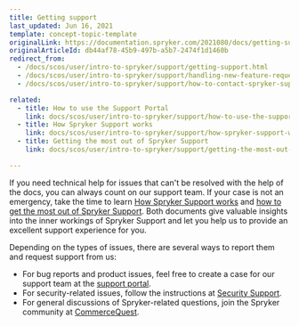 ```yaml
---
title: Getting support
last_updated: Jun 16, 2021
template: concept-topic-template
originalLink: https://documentation.spryker.com/2021080/docs/getting-support
originalArticleId: db44af78-45b9-497b-a5b7-2474f1d1460b
redirect_from:
  - /docs/scos/user/intro-to-spryker/support/getting-support.html
  - /docs/scos/user/intro-to-spryker/support/handling-new-feature-requests.html
  - /docs/scos/user/intro-to-spryker/support/how-to-contact-spryker-support.html

related:
  - title: How to use the Support Portal
    link: docs/scos/user/intro-to-spryker/support/how-to-use-the-support-portal.html
  - title: How Spryker Support works
    link: docs/scos/user/intro-to-spryker/support/how-spryker-support-works.html
  - title: Getting the most out of Spryker Support
    link: docs/scos/user/intro-to-spryker/support/getting-the-most-out-of-spryker-support.html

---
```


If you need technical help for issues that can't be resolved with the help of the docs, you can always count on our support team. If your case is not an emergency, take the time to learn [How Spryker Support works](/docs/scos/user/intro-to-spryker/support/how-spryker-support-works.html) and [how to get the most out of Spryker Support](/docs/scos/user/intro-to-spryker/support/getting-the-most-out-of-spryker-support.html). Both documents give valuable insights into the inner workings of Spryker Support and let you help us to provide an excellent support experience for you.


Depending on the types of issues, there are several ways to report them and request support from us:
* For bug reports and product issues, feel free to create a case for our support team at the [support portal](https://support.spryker.com).
* For security-related issues, follow the instructions at [Security Support](/docs/scos/user/intro-to-spryker/support/handling-security-issues.html).
* For general discussions of Spryker-related questions, join the Spryker community at [CommerceQuest](https://commercequest.space/).
